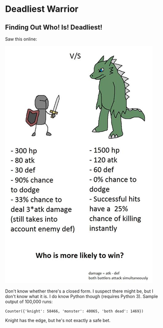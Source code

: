 # Deadliest Warrior
## Finding Out Who! Is! Deadliest!

Saw this online:

![Knight vs. monster](https://github.com/readyready15728/deadliest-warrior/blob/master/knight-vs-monster-puzzle.jpg)

Don't know whether there's a closed form. I suspect there might be, but I don't
know what it is. I do know Python though (requires Python 3). Sample output of
100,000 runs:

```
Counter({'knight': 58466, 'monster': 40065, 'both dead': 1469})
```

Knight has the edge, but he's not exactly a safe bet.
